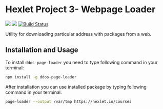 # Hexlet Project 3- Webpage Loader

<a href="https://codeclimate.com/github/ddos-kaz/project-lvl3-s334/maintainability"><img src="https://api.codeclimate.com/v1/badges/5c34d43c7252916cd4c4/maintainability" /></a>
<a href="https://codeclimate.com/github/ddos-kaz/project-lvl3-s334/test_coverage"><img src="https://api.codeclimate.com/v1/badges/5c34d43c7252916cd4c4/test_coverage" /></a>
[![Build Status](https://travis-ci.org/ddos-kaz/project-lvl3-s334.svg?branch=master)](https://travis-ci.org/ddos-kaz/project-lvl3-s334)

Utility for downloading particular address with packages from a web.

## Installation and Usage
To install `ddos-page-loader` you need to type following command in your terminal:

```bash
npm install -g ddos-page-loader
```

After installation you can use installed package by typing following command in your terminal:

```bash
page-loader --output /var/tmp https://hexlet.io/courses
```
